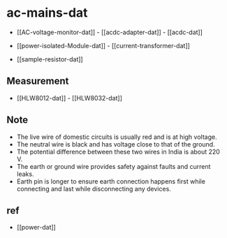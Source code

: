 
# ac-mains-dat

- [[AC-voltage-monitor-dat]] - [[acdc-adapter-dat]] - [[acdc-dat]]


- [[power-isolated-Module-dat]] - [[current-transformer-dat]]

- [[sample-resistor-dat]]

## Measurement 

- [[HLW8012-dat]] - [[HLW8032-dat]]

## Note 

- The live wire of domestic circuits is usually red and is at high voltage. 
- The neutral wire is black and has voltage close to that of the ground. 
- The potential difference between these two wires in India is about 220 V. 
- The earth or ground wire provides safety against faults and current leaks. 
- Earth pin is longer to ensure earth connection happens first while connecting and last while disconnecting any devices. 


## ref 

- [[power-dat]]